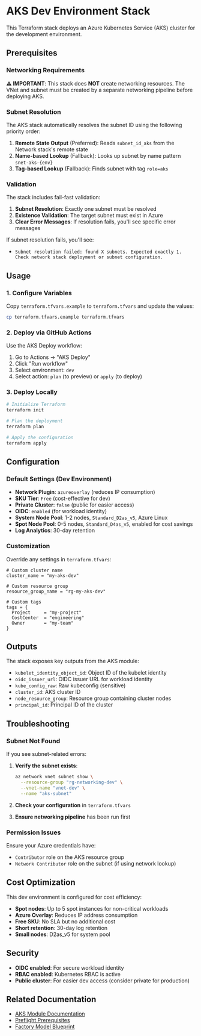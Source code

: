 # AKS Dev Environment Stack

This Terraform stack deploys an Azure Kubernetes Service (AKS) cluster for the development environment.

## Prerequisites

### Networking Requirements

**⚠️ IMPORTANT**: This stack does **NOT** create networking resources. The VNet and subnet must be created by a separate networking pipeline before deploying AKS.

### Subnet Resolution

The AKS stack automatically resolves the subnet ID using the following priority order:

1. **Remote State Output** (Preferred): Reads `subnet_id_aks` from the Network stack's remote state
2. **Name-based Lookup** (Fallback): Looks up subnet by name pattern `snet-aks-{env}`
3. **Tag-based Lookup** (Fallback): Finds subnet with tag `role=aks`

### Validation

The stack includes fail-fast validation:

1. **Subnet Resolution**: Exactly one subnet must be resolved
2. **Existence Validation**: The target subnet must exist in Azure
3. **Clear Error Messages**: If resolution fails, you'll see specific error messages

If subnet resolution fails, you'll see:
- `Subnet resolution failed: found X subnets. Expected exactly 1. Check network stack deployment or subnet configuration.`

## Usage

### 1. Configure Variables

Copy `terraform.tfvars.example` to `terraform.tfvars` and update the values:

```bash
cp terraform.tfvars.example terraform.tfvars
```

### 2. Deploy via GitHub Actions

Use the AKS Deploy workflow:
1. Go to Actions → "AKS Deploy"
2. Click "Run workflow"
3. Select environment: `dev`
4. Select action: `plan` (to preview) or `apply` (to deploy)

### 3. Deploy Locally

```bash
# Initialize Terraform
terraform init

# Plan the deployment
terraform plan

# Apply the configuration
terraform apply
```

## Configuration

### Default Settings (Dev Environment)

- **Network Plugin**: `azureoverlay` (reduces IP consumption)
- **SKU Tier**: `Free` (cost-effective for dev)
- **Private Cluster**: `false` (public for easier access)
- **OIDC**: `enabled` (for workload identity)
- **System Node Pool**: 1-2 nodes, `Standard_D2as_v5`, Azure Linux
- **Spot Node Pool**: 0-5 nodes, `Standard_D4as_v5`, enabled for cost savings
- **Log Analytics**: 30-day retention

### Customization

Override any settings in `terraform.tfvars`:

```hcl
# Custom cluster name
cluster_name = "my-aks-dev"

# Custom resource group
resource_group_name = "rg-my-aks-dev"

# Custom tags
tags = {
  Project     = "my-project"
  CostCenter  = "engineering"
  Owner       = "my-team"
}
```

## Outputs

The stack exposes key outputs from the AKS module:

- `kubelet_identity_object_id`: Object ID of the kubelet identity
- `oidc_issuer_url`: OIDC issuer URL for workload identity
- `kube_config_raw`: Raw kubeconfig (sensitive)
- `cluster_id`: AKS cluster ID
- `node_resource_group`: Resource group containing cluster nodes
- `principal_id`: Principal ID of the cluster

## Troubleshooting

### Subnet Not Found

If you see subnet-related errors:

1. **Verify the subnet exists**:
   ```bash
   az network vnet subnet show \
     --resource-group "rg-networking-dev" \
     --vnet-name "vnet-dev" \
     --name "aks-subnet"
   ```

2. **Check your configuration** in `terraform.tfvars`

3. **Ensure networking pipeline** has been run first

### Permission Issues

Ensure your Azure credentials have:
- `Contributor` role on the AKS resource group
- `Network Contributor` role on the subnet (if using network lookup)

## Cost Optimization

This dev environment is configured for cost efficiency:

- **Spot nodes**: Up to 5 spot instances for non-critical workloads
- **Azure Overlay**: Reduces IP address consumption
- **Free SKU**: No SLA but no additional cost
- **Short retention**: 30-day log retention
- **Small nodes**: D2as_v5 for system pool

## Security

- **OIDC enabled**: For secure workload identity
- **RBAC enabled**: Kubernetes RBAC is active
- **Public cluster**: For easier dev access (consider private for production)

## Related Documentation

- [AKS Module Documentation](../../../../terraform/modules/azure/aks/README.md)
- [Preflight Prerequisites](../../../docs/preflight/AKS.md)
- [Factory Model Blueprint](../../../docs/architecture/Factory-Model-DevOps-Blueprint.md)
